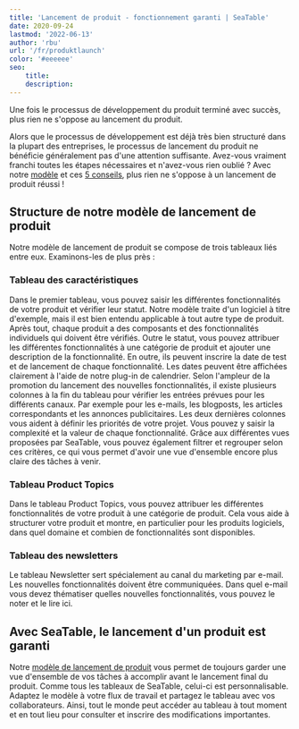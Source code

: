 ```yaml
---
title: 'Lancement de produit - fonctionnement garanti | SeaTable'
date: 2020-09-24
lastmod: '2022-06-13'
author: 'rbu'
url: '/fr/produktlaunch'
color: '#eeeeee'
seo:
    title:
    description:
---
```


Une fois le processus de développement du produit terminé avec succès, plus rien ne s'oppose au lancement du produit.

Alors que le processus de développement est déjà très bien structuré dans la plupart des entreprises, le processus de lancement du produit ne bénéficie généralement pas d'une attention suffisante. Avez-vous vraiment franchi toutes les étapes nécessaires et n'avez-vous rien oublié ? Avec notre [modèle](https://seatable.io/fr/modele/duhr9rqdqtcbfeonhxntca/) et ces [5 conseils](https://www.pressesprecher.com/nachrichten/fuenf-tipps-fuer-einen-gelungenen-produkt-launch-9837), plus rien ne s'oppose à un lancement de produit réussi !

## Structure de notre modèle de lancement de produit

Notre modèle de lancement de produit se compose de trois tableaux liés entre eux. Examinons-les de plus près :

### Tableau des caractéristiques

Dans le premier tableau, vous pouvez saisir les différentes fonctionnalités de votre produit et vérifier leur statut. Notre modèle traite d'un logiciel à titre d'exemple, mais il est bien entendu applicable à tout autre type de produit. Après tout, chaque produit a des composants et des fonctionnalités individuels qui doivent être vérifiés. Outre le statut, vous pouvez attribuer les différentes fonctionnalités à une catégorie de produit et ajouter une description de la fonctionnalité. En outre, ils peuvent inscrire la date de test et de lancement de chaque fonctionnalité. Les dates peuvent être affichées clairement à l'aide de notre plug-in de calendrier. Selon l'ampleur de la promotion du lancement des nouvelles fonctionnalités, il existe plusieurs colonnes à la fin du tableau pour vérifier les entrées prévues pour les différents canaux. Par exemple pour les e-mails, les blogposts, les articles correspondants et les annonces publicitaires. Les deux dernières colonnes vous aident à définir les priorités de votre projet. Vous pouvez y saisir la complexité et la valeur de chaque fonctionnalité. Grâce aux différentes vues proposées par SeaTable, vous pouvez également filtrer et regrouper selon ces critères, ce qui vous permet d'avoir une vue d'ensemble encore plus claire des tâches à venir.

### Tableau Product Topics

Dans le tableau Product Topics, vous pouvez attribuer les différentes fonctionnalités de votre produit à une catégorie de produit. Cela vous aide à structurer votre produit et montre, en particulier pour les produits logiciels, dans quel domaine et combien de fonctionnalités sont disponibles.

### Tableau des newsletters

Le tableau Newsletter sert spécialement au canal du marketing par e-mail. Les nouvelles fonctionnalités doivent être communiquées. Dans quel e-mail vous devez thématiser quelles nouvelles fonctionnalités, vous pouvez le noter et le lire ici.

## Avec SeaTable, le lancement d'un produit est garanti

Notre [modèle de lancement de produit](https://seatable.io/fr/modele/duhr9rqdqtcbfeonhxntca/) vous permet de toujours garder une vue d'ensemble de vos tâches à accomplir avant le lancement final du produit. Comme tous les tableaux de SeaTable, celui-ci est personnalisable. Adaptez le modèle à votre flux de travail et partagez le tableau avec vos collaborateurs. Ainsi, tout le monde peut accéder au tableau à tout moment et en tout lieu pour consulter et inscrire des modifications importantes.
